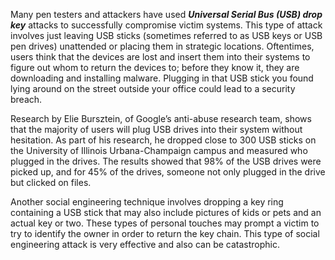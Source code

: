 Many pen testers and attackers have used **_Universal Serial Bus (USB) drop key_** attacks to successfully compromise victim systems. This type of attack involves just leaving USB sticks (sometimes referred to as USB keys or USB pen drives) unattended or placing them in strategic locations. Oftentimes, users think that the devices are lost and insert them into their systems to figure out whom to return the devices to; before they know it, they are downloading and installing malware. Plugging in that USB stick you found lying around on the street outside your office could lead to a security breach.

Research by Elie Bursztein, of Google’s anti-abuse research team, shows that the majority of users will plug USB drives into their system without hesitation. As part of his research, he dropped close to 300 USB sticks on the University of Illinois Urbana-Champaign campus and measured who plugged in the drives. The results showed that 98% of the USB drives were picked up, and for 45% of the drives, someone not only plugged in the drive but clicked on files.

Another social engineering technique involves dropping a key ring containing a USB stick that may also include pictures of kids or pets and an actual key or two. These types of personal touches may prompt a victim to try to identify the owner in order to return the key chain. This type of social engineering attack is very effective and also can be catastrophic.

